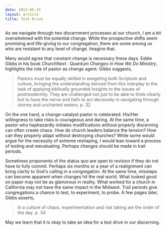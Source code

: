 ```yaml
---
date: 2013-05-15
layout: article
title: Test Drive
---
```


As we navigate through two discernment processes at our church, I am a bit overwhelmed with the potential change. While the prospective shifts seem promising and life-giving to our congregation, there are some among us who are resistant to any level of change. Imagine that. 

Many would agree that constant change is necessary these days. Eddie Gibbs in his book *ChurchNext : Quantum Changes in How We Do Ministry*, highlights the role of pastor as change agent. Gibbs suggests,

>Pastors must be equally skilled in exegeting both Scripture and culture, bringing the understanding derived from this interplay to the task of applying biblically grounded insights to the issues of postmodernity.  They are challenged not just to be able to think clearly but to have the nerve and faith to act decisively in navigating through stormy and uncharted waters. p. 32

On the one hand, a change-catalyst pastor is celebrated. His/Her willingness to take risks is courageous and daring. At the same time, a pastor who haphazardly initiates modifications without properly discerning can often create chaos. How do church leaders balance the tension? How can they properly adapt without destroying churches? While some would argue for the necessity of extreme reshaping, I would lean toward a process of testing and reevaluating. Perhaps changes should be made in trail periods. 

Sometimes proponents of the status quo are open to revision if they do not have to fully commit. Perhaps six months or a year of a realignment can bring clarity to God's calling in a congregation. At the same time, missteps can become apparent when changes hit the real world. What looked good on paper may not be as glamorous in reality. What worked for a church in California may not have the same impact in the Midwest. Trail periods give congregations a chance to test, to experiment, to probe. A few pages later, Gibbs asserts,

>In a culture of chaos, experimentation and risk taking are the order of the day. p. 34

May we learn that it is okay to take an idea for a test drive in our discerning.